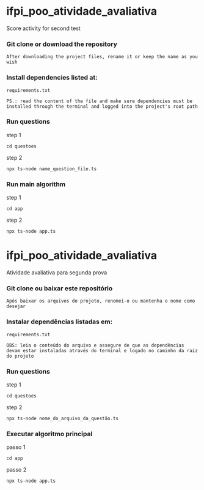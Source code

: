# ifpi_poo_atividade_avaliativa
Score activity for second test

### Git clone or download the repository
`After downloading the project files, rename it or keep the name as you wish`

### Install dependencies listed at:
```
requirements.txt
```
`PS.: read the content of the file and make sure dependencies must be installed through the terminal and logged into the project's root path`

### Run questions
step 1
```
cd questoes
```

step 2
```
npx ts-node name_question_file.ts
```

### Run main algorithm
step 1
```
cd app
```

step 2
```
npx ts-node app.ts
```

# ifpi_poo_atividade_avaliativa
Atividade avaliativa para segunda prova

### Git clone ou baixar este repositório
`Após baixar os arquivos do projeto, renomei-o ou mantenha o nome como desejar`

### Instalar dependências listadas em:
```
requirements.txt
```
`OBS: leia o conteúdo do arquivo e assegure de que as dependências devam estar instaladas através do terminal e logado no caminho da raiz do projeto`

### Run questions
step 1
```
cd questoes
```

step 2
```
npx ts-node nome_do_arquivo_da_questão.ts
```

### Executar algoritmo principal
passo 1
```
cd app
```

passo 2
```
npx ts-node app.ts
```
